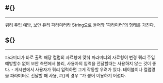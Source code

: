 ## #{}

---

쿼리 주입 예방, 보안 유리
파라미터라 String으로 들어와 '파라미터'의 형태를 가진다.

## ${}

---

파라미터가 바로 출력
해당 컬럼의 자료형에 맞춰 파라미터의 자료형이 변경
쿼리 주입 예방할수 없어 보안 측면에서 불리, 사용자의 입력을 전달할때는 사용하지 않는 것이 좋다. - 게시판에서 사용자가 쿼리 입력하면 그게 작동할 우려가 있다.
테이블이나 컬럼명을 파라미터로 전달할 때 사용, #{}의 경우 ''가 붙어 이용하기 어렵다.

